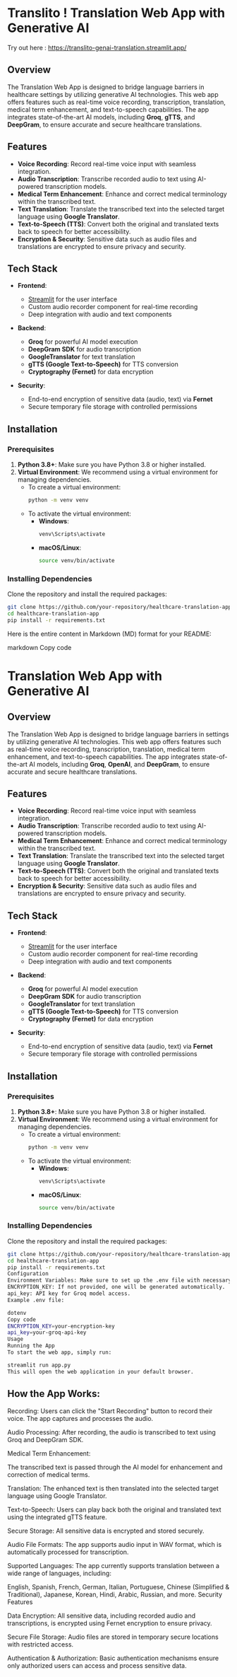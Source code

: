# Translito ! Translation Web App with Generative AI

Try out here : https://translito-genai-translation.streamlit.app/

## Overview

The Translation Web App is designed to bridge language barriers in healthcare settings by utilizing generative AI technologies. This web app offers features such as real-time voice recording, transcription, translation, medical term enhancement, and text-to-speech capabilities. The app integrates state-of-the-art AI models, including **Groq**, **gTTS**, and **DeepGram**, to ensure accurate and secure healthcare translations.

## Features

- **Voice Recording**: Record real-time voice input with seamless integration.
- **Audio Transcription**: Transcribe recorded audio to text using AI-powered transcription models.
- **Medical Term Enhancement**: Enhance and correct medical terminology within the transcribed text.
- **Text Translation**: Translate the transcribed text into the selected target language using **Google Translator**.
- **Text-to-Speech (TTS)**: Convert both the original and translated texts back to speech for better accessibility.
- **Encryption & Security**: Sensitive data such as audio files and translations are encrypted to ensure privacy and security.

## Tech Stack

- **Frontend**: 
  - [Streamlit](https://streamlit.io/) for the user interface
  - Custom audio recorder component for real-time recording
  - Deep integration with audio and text components

- **Backend**: 
  - **Groq** for powerful AI model execution
  - **DeepGram SDK** for audio transcription
  - **GoogleTranslator** for text translation
  - **gTTS (Google Text-to-Speech)** for TTS conversion
  - **Cryptography (Fernet)** for data encryption

- **Security**: 
  - End-to-end encryption of sensitive data (audio, text) via **Fernet**
  - Secure temporary file storage with controlled permissions

## Installation

### Prerequisites

1. **Python 3.8+**: Make sure you have Python 3.8 or higher installed.
2. **Virtual Environment**: We recommend using a virtual environment for managing dependencies.
   - To create a virtual environment:
     ```bash
     python -m venv venv
     ```
   - To activate the virtual environment:
     - **Windows**:
       ```bash
       venv\Scripts\activate
       ```
     - **macOS/Linux**:
       ```bash
       source venv/bin/activate
       ```

### Installing Dependencies

Clone the repository and install the required packages:

```bash
git clone https://github.com/your-repository/healthcare-translation-app.git
cd healthcare-translation-app
pip install -r requirements.txt
```

Here is the entire content in Markdown (MD) format for your README:

markdown
Copy code
# Translation Web App with Generative AI

## Overview

The Translation Web App is designed to bridge language barriers in settings by utilizing generative AI technologies. This web app offers features such as real-time voice recording, transcription, translation, medical term enhancement, and text-to-speech capabilities. The app integrates state-of-the-art AI models, including **Groq**, **OpenAI**, and **DeepGram**, to ensure accurate and secure healthcare translations.

## Features

- **Voice Recording**: Record real-time voice input with seamless integration.
- **Audio Transcription**: Transcribe recorded audio to text using AI-powered transcription models.
- **Medical Term Enhancement**: Enhance and correct medical terminology within the transcribed text.
- **Text Translation**: Translate the transcribed text into the selected target language using **Google Translator**.
- **Text-to-Speech (TTS)**: Convert both the original and translated texts back to speech for better accessibility.
- **Encryption & Security**: Sensitive data such as audio files and translations are encrypted to ensure privacy and security.

## Tech Stack

- **Frontend**: 
  - [Streamlit](https://streamlit.io/) for the user interface
  - Custom audio recorder component for real-time recording
  - Deep integration with audio and text components

- **Backend**: 
  - **Groq** for powerful AI model execution
  - **DeepGram SDK** for audio transcription
  - **GoogleTranslator** for text translation
  - **gTTS (Google Text-to-Speech)** for TTS conversion
  - **Cryptography (Fernet)** for data encryption

- **Security**: 
  - End-to-end encryption of sensitive data (audio, text) via **Fernet**
  - Secure temporary file storage with controlled permissions

## Installation

### Prerequisites

1. **Python 3.8+**: Make sure you have Python 3.8 or higher installed.
2. **Virtual Environment**: We recommend using a virtual environment for managing dependencies.
   - To create a virtual environment:
     ```bash
     python -m venv venv
     ```
   - To activate the virtual environment:
     - **Windows**:
       ```bash
       venv\Scripts\activate
       ```
     - **macOS/Linux**:
       ```bash
       source venv/bin/activate
       ```

### Installing Dependencies

Clone the repository and install the required packages:

```bash
git clone https://github.com/your-repository/healthcare-translation-app.git
cd healthcare-translation-app
pip install -r requirements.txt
Configuration
Environment Variables: Make sure to set up the .env file with necessary keys.
ENCRYPTION_KEY: If not provided, one will be generated automatically.
api_key: API key for Groq model access.
Example .env file:

dotenv
Copy code
ENCRYPTION_KEY=your-encryption-key
api_key=your-groq-api-key
Usage
Running the App
To start the web app, simply run:

streamlit run app.py
This will open the web application in your default browser.
```
## How the App Works:

Recording:
Users can click the "Start Recording" button to record their voice. The app captures and processes the audio.

Audio Processing:
After recording, the audio is transcribed to text using Groq and DeepGram SDK.

Medical Term Enhancement:

The transcribed text is passed through the AI model for enhancement and correction of medical terms.

Translation:
The enhanced text is then translated into the selected target language using Google Translator.

Text-to-Speech:
Users can play back both the original and translated text using the integrated gTTS feature.

Secure Storage:
All sensitive data is encrypted and stored securely.

Audio File Formats:
The app supports audio input in WAV format, which is automatically processed for transcription.

Supported Languages:
The app currently supports translation between a wide range of languages, including:

English, Spanish, French, German, Italian, Portuguese, Chinese (Simplified & Traditional), Japanese, Korean, Hindi, Arabic, Russian, and more.
Security Features

Data Encryption:
All sensitive data, including recorded audio and transcriptions, is encrypted using Fernet encryption to ensure privacy.

Secure File Storage:
Audio files are stored in temporary secure locations with restricted access.

Authentication & Authorization:
Basic authentication mechanisms ensure only authorized users can access and process sensitive data.

